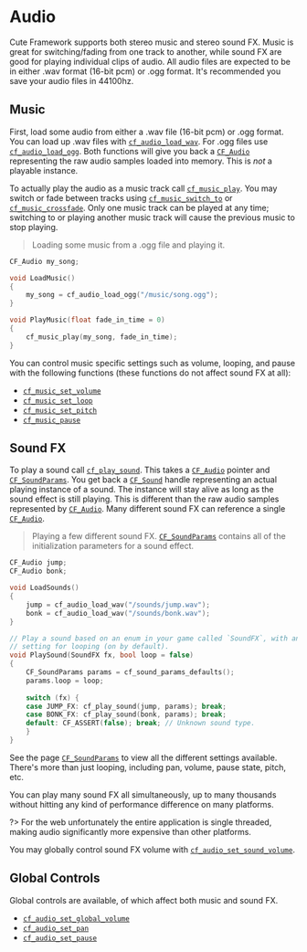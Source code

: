 # Audio

Cute Framework supports both stereo music and stereo sound FX. Music is great for switching/fading from one track to another, while sound FX are good for playing individual clips of audio. All audio files are expected to be in either .wav format (16-bit pcm) or .ogg format. It's recommended you save your audio files in 44100hz.

## Music

First, load some audio from either a .wav file (16-bit pcm) or .ogg format. You can load up .wav files with [`cf_audio_load_wav`](https://randygaul.github.io/cute_framework/#/audio/cf_audio_load_wav). For .ogg files use [`cf_audio_load_ogg`](https://randygaul.github.io/cute_framework/#/audio/cf_audio_load_ogg). Both functions will give you back a [`CF_Audio`](https://randygaul.github.io/cute_framework/#/audio/cf_audio) representing the raw audio samples loaded into memory. This is _not_ a playable instance.

To actually play the audio as a music track call [`cf_music_play`](https://randygaul.github.io/cute_framework/#/audio/cf_music_play). You may switch or fade between tracks using [`cf_music_switch_to`](https://randygaul.github.io/cute_framework/#/audio/cf_music_switch_to) or [`cf_music_crossfade`](https://randygaul.github.io/cute_framework/#/audio/cf_music_crossfade). Only one music track can be played at any time; switching to or playing another music track will cause the previous music to stop playing.

> Loading some music from a .ogg file and playing it.

```cpp
CF_Audio my_song;

void LoadMusic()
{
	my_song = cf_audio_load_ogg("/music/song.ogg");
}

void PlayMusic(float fade_in_time = 0)
{
	cf_music_play(my_song, fade_in_time);
}
```

You can control music specific settings such as volume, looping, and pause with the following functions (these functions do not affect sound FX at all):

- [`cf_music_set_volume`](https://randygaul.github.io/cute_framework/#/audio/cf_music_set_volume)
- [`cf_music_set_loop`](https://randygaul.github.io/cute_framework/#/audio/cf_music_set_loop)
- [`cf_music_set_pitch`](https://randygaul.github.io/cute_framework/#/audio/cf_music_set_pitch)
- [`cf_music_pause`](https://randygaul.github.io/cute_framework/#/audio/cf_music_pause)

## Sound FX

To play a sound call [`cf_play_sound`](https://randygaul.github.io/cute_framework/#/audio/cf_play_sound). This takes a [`CF_Audio`](https://randygaul.github.io/cute_framework/#/audio/cf_audio) pointer and [`CF_SoundParams`](https://randygaul.github.io/cute_framework/#/audio/cf_soundparams). You get back a [`CF_Sound`](https://randygaul.github.io/cute_framework/#/audio/cf_sound) handle representing an actual playing instance of a sound. The instance will stay alive as long as the sound effect is still playing. This is different than the raw audio samples represented by [`CF_Audio`](https://randygaul.github.io/cute_framework/#/audio/cf_audio). Many different sound FX can reference a single [`CF_Audio`](https://randygaul.github.io/cute_framework/#/audio/cf_audio).

> Playing a few different sound FX. [`CF_SoundParams`](https://randygaul.github.io/cute_framework/#/audio/cf_soundparams) contains all of the initialization parameters for a sound effect.

```cpp
CF_Audio jump;
CF_Audio bonk;

void LoadSounds()
{
	jump = cf_audio_load_wav("/sounds/jump.wav");
	bonk = cf_audio_load_wav("/sounds/bonk.wav");
}

// Play a sound based on an enum in your game called `SoundFX`, with an optional
// setting for looping (on by default).
void PlaySound(SoundFX fx, bool loop = false)
{
	CF_SoundParams params = cf_sound_params_defaults();
	params.loop = loop;
	
	switch (fx) {
	case JUMP_FX: cf_play_sound(jump, params); break;
	case BONK_FX: cf_play_sound(bonk, params); break;
	default: CF_ASSERT(false); break; // Unknown sound type.
	}
}
```

See the page [`CF_SoundParams`](https://randygaul.github.io/cute_framework/#/audio/cf_soundparams) to view all the different settings available. There's more than just looping, including pan, volume, pause state, pitch, etc.

You can play many sound FX all simultaneously, up to many thousands without hitting any kind of performance difference on many platforms.

?> For the web unfortunately the entire application is single threaded, making audio significantly more expensive than other platforms.

You may globally control sound FX volume with [`cf_audio_set_sound_volume`](https://randygaul.github.io/cute_framework/#/audio/cf_audio_set_sound_volume).

## Global Controls

Global controls are available, of which affect both music and sound FX.

- [`cf_audio_set_global_volume`](https://randygaul.github.io/cute_framework/#/audio/cf_audio_set_global_volume)
- [`cf_audio_set_pan`](https://randygaul.github.io/cute_framework/#/audio/cf_audio_set_pan)
- [`cf_audio_set_pause`](https://randygaul.github.io/cute_framework/#/audio/cf_audio_set_pause)
